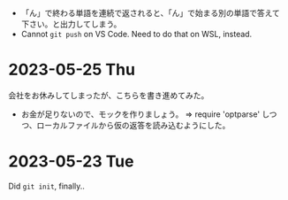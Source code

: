 - 「ん」で終わる単語を連続で返されると、「ん」で始まる別の単語で答えて下さい。と出力してしまう。
- Cannot `git push` on VS Code. Need to do that on WSL, instead.

# 2023-05-25 Thu
会社をお休みしてしまったが、こちらを書き進めてみた。
- お金が足りないので、モックを作りましょう。
    => require 'optparse' しつつ、ローカルファイルから仮の返答を読み込むようにした。

# 2023-05-23 Tue
Did `git init`, finally..
